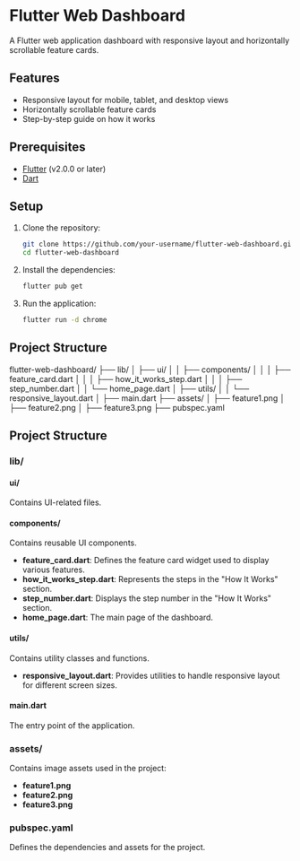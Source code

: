 # Flutter Web Dashboard

A Flutter web application dashboard with responsive layout and horizontally scrollable feature cards.

## Features

- Responsive layout for mobile, tablet, and desktop views
- Horizontally scrollable feature cards
- Step-by-step guide on how it works

## Prerequisites

- [Flutter](https://flutter.dev/docs/get-started/install) (v2.0.0 or later)
- [Dart](https://dart.dev/get-dart)

## Setup

1. Clone the repository:

    ```sh
    git clone https://github.com/your-username/flutter-web-dashboard.git
    cd flutter-web-dashboard
    ```

2. Install the dependencies:

    ```sh
    flutter pub get
    ```

3. Run the application:

    ```sh
    flutter run -d chrome
    ```


## Project Structure


flutter-web-dashboard/
├── lib/
│   ├── ui/
│   │   ├── components/
│   │   │   ├── feature_card.dart
│   │   │   ├── how_it_works_step.dart
│   │   │   ├── step_number.dart
│   │   └── home_page.dart
│   ├── utils/
│   │   └── responsive_layout.dart
│   ├── main.dart
├── assets/
│   ├── feature1.png
│   ├── feature2.png
│   ├── feature3.png
├── pubspec.yaml

## Project Structure

### lib/
#### ui/
Contains UI-related files.

#### components/
Contains reusable UI components.
- **feature_card.dart**: Defines the feature card widget used to display various features.
- **how_it_works_step.dart**: Represents the steps in the "How It Works" section.
- **step_number.dart**: Displays the step number in the "How It Works" section.
- **home_page.dart**: The main page of the dashboard.

#### utils/
Contains utility classes and functions.
- **responsive_layout.dart**: Provides utilities to handle responsive layout for different screen sizes.

#### main.dart
The entry point of the application.

### assets/
Contains image assets used in the project:
- **feature1.png**
- **feature2.png**
- **feature3.png**

### pubspec.yaml
Defines the dependencies and assets for the project.

 
 
